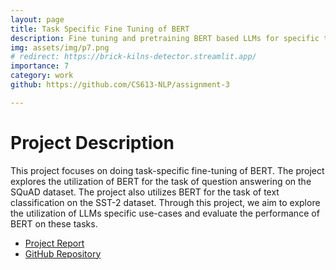 ```yaml
---
layout: page
title: Task Specific Fine Tuning of BERT
description: Fine tuning and pretraining BERT based LLMs for specific tasks.
img: assets/img/p7.png
# redirect: https://brick-kilns-detector.streamlit.app/
importance: 7
category: work
github: https://github.com/CS613-NLP/assignment-3

---
```


# Project Description

This project focuses on doing task-specific fine-tuning of BERT. The project explores the utilization of BERT for the task of question answering on the SQuAD dataset. The project also utilizes BERT for the task of text classification on the SST-2 dataset. Through this project, we aim to explore the utilization of LLMs specific use-cases and evaluate the performance of BERT on these tasks.

- [Project Report](https://github.com/CS613-NLP/assignment-3/blob/main/report.pdf)
- [GitHub Repository](https://github.com/CS613-NLP/assignment-3)



